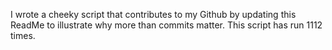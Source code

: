 I wrote a cheeky script that contributes to my Github by updating this ReadMe to illustrate why more than commits matter. This script has run 1112 times.